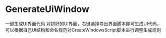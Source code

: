 # GenerateUiWindow
一键生成UI界面代码
对拼好的UI界面，右键选择导出界面脚本即可生成UI代码，可以根据自己UI结构和命名规范对CreateWindowsScript脚本进行调整生成规则
